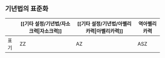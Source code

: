 ## 기년법의 표준화

|     | [[기타 설정/기년법/자소크력\|자소크력]] | [[기타 설정/기년법/아벨리카력\|아벨리카력]] | 역아벨리카력 |
| --- | ------------------------ | -------------------------- | ------ |
| 표기  | ZZ                       | AZ                         | ASZ    |
